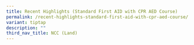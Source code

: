 ```yaml
---
title: Recent Highlights (Standard First AID with CPR AED Course)
permalink: /recent-highlights-standard-first-aid-with-cpr-aed-course/
variant: tiptap
description: ""
third_nav_title: NCC (Land)
---
```

